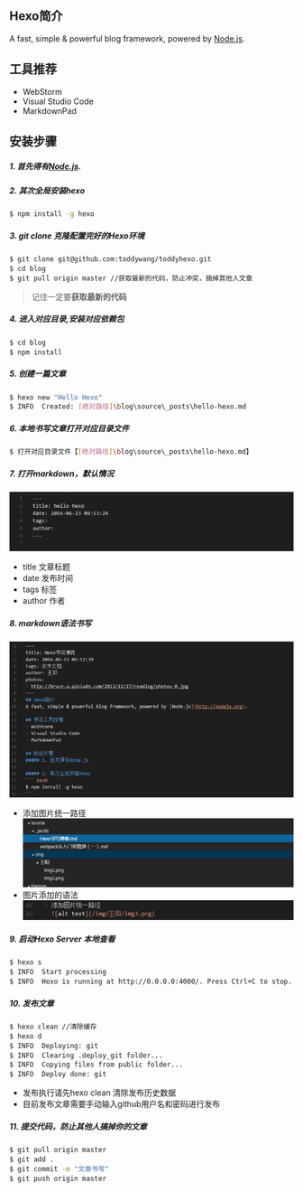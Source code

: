 ## Hexo简介
A fast, simple & powerful blog framework, powered by [Node.js](http://nodejs.org).

## 工具推荐
- WebStorm
- Visual Studio Code
- MarkdownPad

## 安装步骤
##### 1. 首先得有[Node.js](http://nodejs.org).

##### 2. 其次全局安装hexo
``` bash
$ npm install -g hexo
```

##### 3. git clone 克隆配置完好的Hexo环境
``` bash
$ git clone git@github.com:toddywang/toddyhexo.git
$ cd blog
$ git pull origin master //获取最新的代码，防止冲突，搞掉其他人文章
```
> 记住一定要**获取最新的代码**


##### 4. 进入对应目录,安装对应依赖包
``` bash
$ cd blog
$ npm install
```

##### 5. 创建一篇文章
``` bash
$ hexo new "Hello Hexo"
$ INFO  Created: [绝对路径]\blog\source\_posts\hello-hexo.md
```

##### 6. 本地书写文章打开对应目录文件
``` bash
$ 打开对应目录文件【[绝对路径]\blog\source\_posts\hello-hexo.md】
```

##### 7. 打开markdown，默认情况
![markdown默认情况](source/img/王阳/img1.png)
> 
  - title 文章标题
  - date 发布时间
  - tags 标签
  - author 作者
  
##### 8. markdown语法书写
![](source/img/王阳/img2.png)
- 添加图片统一路径
    ![](source/img/王阳/img3.png) 
- 图片添加的语法
    ![](source/img/王阳/img4.png)

##### 9. 启动Hexo Server 本地查看
``` bash
$ hexo s
$ INFO  Start processing
$ INFO  Hexo is running at http://0.0.0.0:4000/. Press Ctrl+C to stop.
```

##### 10. 发布文章
``` bash
$ hexo clean //清除缓存
$ hexo d
$ INFO  Deploying: git
$ INFO  Clearing .deploy_git folder...
$ INFO  Copying files from public folder...
$ INFO  Deploy done: git
```
> 
  - 发布执行请先hexo clean 清除发布历史数据
  - 目前发布文章需要手动输入github用户名和密码进行发布

##### 11. 提交代码，防止其他人搞掉你的文章
``` bash
$ git pull origin master
$ git add .
$ git commit -m "文章书写"
$ git push origin master
```
